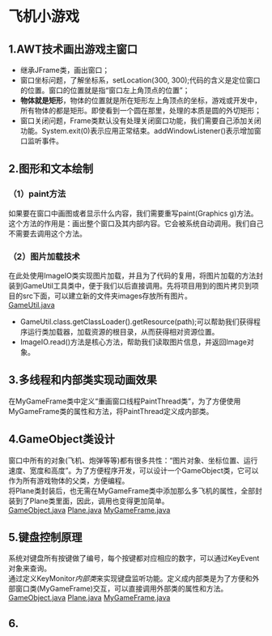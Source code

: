 ﻿# 飞机小游戏
## 1.AWT技术画出游戏主窗口
- 继承JFrame类，画出窗口；
- 窗口坐标问题，了解坐标系，setLocation(300, 300);代码的含义是定位窗口的位置。窗口的位置就是指“窗口左上角顶点的位置”；
- **物体就是矩形**，物体的位置就是所在矩形左上角顶点的坐标，游戏或开发中，所有物体的都是矩形。即使看到一个圆在那里，处理的本质是圆的外切矩形；
- 窗口关闭问题，Frame类默认没有处理关闭窗口功能，我们需要自己添加关闭功能。System.exit(0)表示应用正常结束。addWindowListener()表示增加窗口监听事件。
## 2.图形和文本绘制
### （1）paint方法
如果要在窗口中画图或者显示什么内容，我们需要重写paint(Graphics g)方法。 这个方法的作用是：画出整个窗口及其内部内容。它会被系统自动调用。我们自己不需要去调用这个方法。
### （2）图片加载技术
在此处使用ImageIO类实现图片加载，并且为了代码的复用，将图片加载的方法封装到GameUtil工具类中，便于我们以后直接调用。先将项目用到的图片拷贝到项目的src下面，可以建立新的文件夹images存放所有图片。  
[GameUtil.java](PlaneGame/PlaneGame01/src/edu/game/GameUtil.java)
- GameUtil.class.getClassLoader().getResource(path);可以帮助我们获得程序运行类加载器，加载资源的根目录，从而获得相对资源位置。
- ImageIO.read()方法是核心方法，帮助我们读取图片信息，并返回Image对象。
## 3.多线程和内部类实现动画效果
在MyGameFrame类中定义“重画窗口线程PaintThread类”，为了方便使用MyGameFrame类的属性和方法，将PaintThread定义成内部类。
## 4.GameObject类设计
窗口中所有的对象(飞机、炮弹等等)都有很多共性：“图片对象、坐标位置、运行速度、宽度和高度”。为了方便程序开发，可以设计一个GameObject类，它可以作为所有游戏物体的父类，方便编程。  
将Plane类封装后，也无需在MyGameFrame类中添加那么多飞机的属性，全部封装到了Plane类里面，因此，调用也变得更加简单。  
[GameObject.java](PlaneGame/PlaneGame02/src/edu/game/GameObject.java)
[Plane.java](PlaneGame/PlaneGame02/src/edu/game/Plane.java)
[MyGameFrame.java](PlaneGame/PlaneGame02/src/edu/game/MyGameFrame.java)
## 5.键盘控制原理
系统对键盘所有按键做了编号，每个按键都对应相应的数字，可以通过KeyEvent对象来查询。  
通过定义KeyMonitor*内部类*来实现键盘监听功能。定义成内部类是为了方便和外部窗口类(MyGameFrame)交互，可以直接调用外部类的属性和方法。  
[GameObject.java](PlaneGame/PlaneGame03/src/edu/game/GameObject.java)
[Plane.java](PlaneGame/PlaneGame03/src/edu/game/Plane.java)
[MyGameFrame.java](PlaneGame/PlaneGame03/src/edu/game/MyGameFrame.java)
## 6.